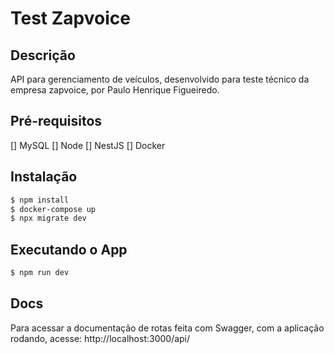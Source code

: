 # Test Zapvoice

## Descrição

API para gerenciamento de veículos, desenvolvido para teste técnico da empresa zapvoice, por Paulo Henrique Figueiredo.

## Pré-requisitos
[] MySQL
[] Node
[] NestJS
[] Docker

## Instalação

```bash
$ npm install
$ docker-compose up
$ npx migrate dev
```


## Executando o App

```bash
$ npm run dev
```

## Docs

Para acessar a documentação de rotas feita com Swagger, com a aplicação rodando, acesse: http://localhost:3000/api/
